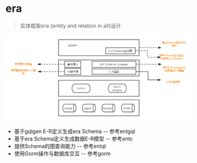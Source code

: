 # era 

> 实体框架era (entity and relation in all)设计

![存储层实体框架系统设计](./存储层实体框架系统设计.png)


- 基于gqlgen E-R定义生成era Schema  -- 参考entgql
- 基于era Schema定义生成数据E-R模型 -- 参考entc
- 提供Schema的图查询能力            -- 参考entql
- 使用Gorm操作与数据库交互          -- 参考gorm
